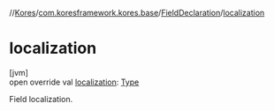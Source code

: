 //[Kores](../../../index.md)/[com.koresframework.kores.base](../index.md)/[FieldDeclaration](index.md)/[localization](localization.md)

# localization

[jvm]\
open override val [localization](localization.md): [Type](https://docs.oracle.com/javase/8/docs/api/java/lang/reflect/Type.html)

Field localization.
